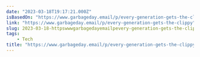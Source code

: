 ```yaml
---
date: "2023-03-18T19:17:21.000Z"
isBasedOn: "https://www.garbageday.email/p/every-generation-gets-the-clippy"
link: "https://www.garbageday.email/p/every-generation-gets-the-clippy"
slug: 2023-03-18-httpswwwgarbagedayemailpevery-generation-gets-the-clippy
tags:
    - Tech
title: "https://www.garbageday.email/p/every-generation-gets-the-clippy"
---
```

